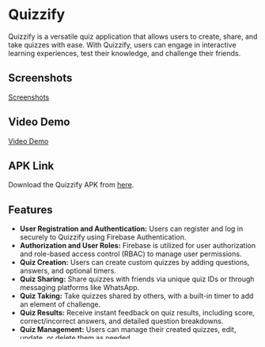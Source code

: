 # Quizzify

Quizzify is a versatile quiz application that allows users to create, share, and take quizzes with ease. With Quizzify, users can engage in interactive learning experiences, test their knowledge, and challenge their friends.
## Screenshots

[Screenshots](https://drive.google.com/drive/folders/1qoYGiEmwTiy1yt_1em9GgRAFKiuinVqN?usp=drive_link)


## Video Demo

[Video Demo](https://drive.google.com/file/d/1rE2SIFxi9LQztmAh9xeA4vQ_0PUJajVv/view?usp=sharing)

## APK Link

Download the Quizzify APK from [here](https://drive.google.com/file/d/1NRCeppP4FIj-NG-KQP2YwfhdEJDxukdm/view?usp=drive_link).



## Features

- **User Registration and Authentication:** Users can register and log in securely to Quizzify using Firebase Authentication.
- **Authorization and User Roles:** Firebase is utilized for user authorization and role-based access control (RBAC) to manage user permissions.
- **Quiz Creation:** Users can create custom quizzes by adding questions, answers, and optional timers.
- **Quiz Sharing:** Share quizzes with friends via unique quiz IDs or through messaging platforms like WhatsApp.
- **Quiz Taking:** Take quizzes shared by others, with a built-in timer to add an element of challenge.
- **Quiz Results:** Receive instant feedback on quiz results, including score, correct/incorrect answers, and detailed question breakdowns.
- **Quiz Management:** Users can manage their created quizzes, edit, update, or delete them as needed.
- **User Dashboard:** A personalized dashboard where users can view their account details, quiz results, and access their created quizzes.

## Backend API

- **Node.js Express Backend:** Backend API is built using Node.js with Express, providing RESTful endpoints to interact with the MongoDB database.
- **MongoDB Database:** MongoDB is used to store user data, quiz details, results, and other relevant information.

## Getting Started

To get started with Quizzify, follow these steps:

1. **Clone the repository:**

   ```bash
   git clone https://github.com/Sunil-nith/Quizzify

2. **Navigate to the project directory:**

     ```bash
     cd Quizzify

3. **Install dependencies:**

    ```bash
    flutter pub get
4. **Run the app:**

   ```bash
   flutter run


5. **Set up Backend API:**

   - Clone the backend API repository.
     https://github.com/Sunil-nith/Quiz-app-Api.git

   - Install dependencies using `npm install`.
   - Configure environment variables such as database connection strings and Firebase credentials.
   - Run the backend server using `npm start`.
6. **Setting Up Firebase**

    Firebase is used for user authentication and authorization in Quizzify. Follow this guide to set up Firebase for your project:

    [Complete Guide to Setting Up Firebase in Flutter](https://medium.com/@FlutterStudio/a-complete-guide-to-setting-up-firebase-in-flutter-5bf3c7356dc7)

## Technologies Used

- **Flutter:** Flutter is used for cross-platform app development, enabling seamless experiences on both iOS and Android.
- **Firebase:** Firebase provides backend services such as authentication and authorization, powering real-time features in Quizzify.
- **Node.js Express:** Node.js with Express is used to build the backend API, providing RESTful endpoints for the application.
- **MongoDB:** MongoDB is used as the database to store user data, quiz details, and results.

## Contributions

Contributions are welcome! If you find any issues or have suggestions for improvement, please create an issue or submit a pull request

## Contact

If you have any questions or need further assistance, please feel free to contact me at skjnv2009@gmail.com.

